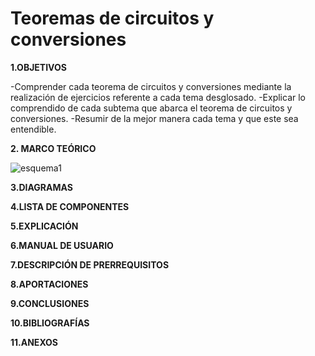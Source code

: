 # Teoremas de circuitos y conversiones 
**1.OBJETIVOS**

-Comprender cada teorema de circuitos y conversiones  mediante la realización de ejercicios referente  a cada tema desglosado.
-Explicar lo comprendido de cada  subtema que abarca el teorema de circuitos y conversiones.
-Resumir de la mejor manera cada tema y que este sea entendible.


**2. MARCO TEÓRICO**

![esquema1](https://github.com/Katherine01-Arevalo/Trabajo_de_Investigacion/blob/main/img/esquema1.png)

**3.DIAGRAMAS**

**4.LISTA DE COMPONENTES**

**5.EXPLICACIÓN**

**6.MANUAL DE USUARIO**

**7.DESCRIPCIÓN DE PRERREQUISITOS**

**8.APORTACIONES**

**9.CONCLUSIONES**

**10.BIBLIOGRAFÍAS**


**11.ANEXOS**
